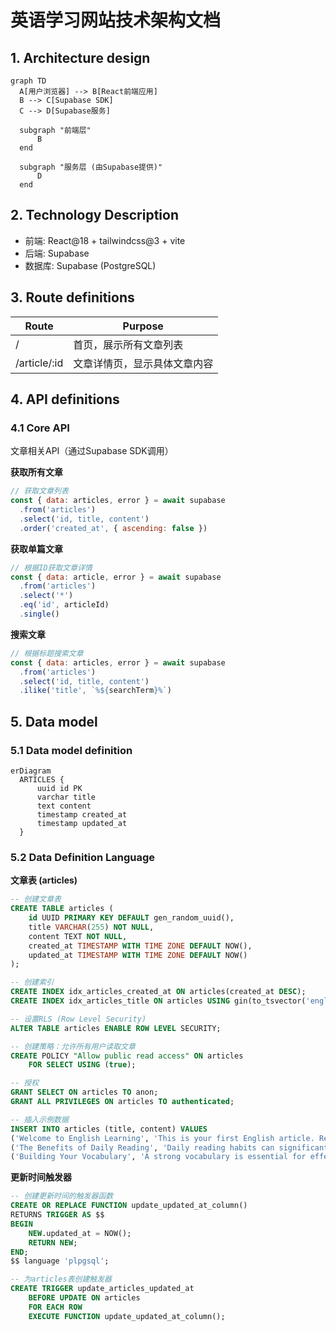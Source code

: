 # 英语学习网站技术架构文档

## 1. Architecture design

```mermaid
graph TD
  A[用户浏览器] --> B[React前端应用]
  B --> C[Supabase SDK]
  C --> D[Supabase服务]

  subgraph "前端层"
      B
  end

  subgraph "服务层 (由Supabase提供)"
      D
  end
```

## 2. Technology Description
- 前端: React@18 + tailwindcss@3 + vite
- 后端: Supabase
- 数据库: Supabase (PostgreSQL)

## 3. Route definitions

| Route | Purpose |
|-------|----------|
| / | 首页，展示所有文章列表 |
| /article/:id | 文章详情页，显示具体文章内容 |

## 4. API definitions

### 4.1 Core API

文章相关API（通过Supabase SDK调用）

**获取所有文章**
```javascript
// 获取文章列表
const { data: articles, error } = await supabase
  .from('articles')
  .select('id, title, content')
  .order('created_at', { ascending: false })
```

**获取单篇文章**
```javascript
// 根据ID获取文章详情
const { data: article, error } = await supabase
  .from('articles')
  .select('*')
  .eq('id', articleId)
  .single()
```

**搜索文章**
```javascript
// 根据标题搜索文章
const { data: articles, error } = await supabase
  .from('articles')
  .select('id, title, content')
  .ilike('title', `%${searchTerm}%`)
```

## 5. Data model

### 5.1 Data model definition

```mermaid
erDiagram
  ARTICLES {
      uuid id PK
      varchar title
      text content
      timestamp created_at
      timestamp updated_at
  }
```

### 5.2 Data Definition Language

**文章表 (articles)**
```sql
-- 创建文章表
CREATE TABLE articles (
    id UUID PRIMARY KEY DEFAULT gen_random_uuid(),
    title VARCHAR(255) NOT NULL,
    content TEXT NOT NULL,
    created_at TIMESTAMP WITH TIME ZONE DEFAULT NOW(),
    updated_at TIMESTAMP WITH TIME ZONE DEFAULT NOW()
);

-- 创建索引
CREATE INDEX idx_articles_created_at ON articles(created_at DESC);
CREATE INDEX idx_articles_title ON articles USING gin(to_tsvector('english', title));

-- 设置RLS (Row Level Security)
ALTER TABLE articles ENABLE ROW LEVEL SECURITY;

-- 创建策略：允许所有用户读取文章
CREATE POLICY "Allow public read access" ON articles
    FOR SELECT USING (true);

-- 授权
GRANT SELECT ON articles TO anon;
GRANT ALL PRIVILEGES ON articles TO authenticated;

-- 插入示例数据
INSERT INTO articles (title, content) VALUES 
('Welcome to English Learning', 'This is your first English article. Reading is one of the most effective ways to improve your English skills. Through consistent practice and exposure to various texts, you can enhance your vocabulary, grammar understanding, and overall language proficiency.'),
('The Benefits of Daily Reading', 'Daily reading habits can significantly improve your English comprehension. When you read regularly, you encounter new words in context, which helps you understand their meanings naturally. Additionally, reading exposes you to different writing styles and sentence structures.'),
('Building Your Vocabulary', 'A strong vocabulary is essential for effective communication in English. The best way to build vocabulary is through extensive reading. When you encounter unfamiliar words, try to understand them from context before looking them up in a dictionary.');
```

**更新时间触发器**
```sql
-- 创建更新时间的触发器函数
CREATE OR REPLACE FUNCTION update_updated_at_column()
RETURNS TRIGGER AS $$
BEGIN
    NEW.updated_at = NOW();
    RETURN NEW;
END;
$$ language 'plpgsql';

-- 为articles表创建触发器
CREATE TRIGGER update_articles_updated_at 
    BEFORE UPDATE ON articles 
    FOR EACH ROW 
    EXECUTE FUNCTION update_updated_at_column();
```